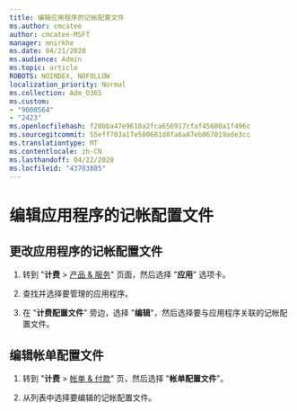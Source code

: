 ```yaml
---
title: 编辑应用程序的记帐配置文件
ms.author: cmcatee
author: cmcatee-MSFT
manager: mnirkhe
ms.date: 04/21/2020
ms.audience: Admin
ms.topic: article
ROBOTS: NOINDEX, NOFOLLOW
localization_priority: Normal
ms.collection: Adm_O365
ms.custom:
- "9000564"
- "2423"
ms.openlocfilehash: f20bba47e9618a2fca656917cfaf45600a1f496c
ms.sourcegitcommit: 55eff703a17e500681d8fa6a87eb067019ade3cc
ms.translationtype: MT
ms.contentlocale: zh-CN
ms.lasthandoff: 04/22/2020
ms.locfileid: "43703885"
---
```

# <a name="edit-billing-profile-for-apps"></a>编辑应用程序的记帐配置文件

## <a name="to-change-the-billing-profile-on-apps"></a>更改应用程序的记帐配置文件

1. 转到 "**计费** > [产品 & 服务](https://go.microsoft.com/fwlink/p/?linkid=842054)" 页面，然后选择 "**应用**" 选项卡。

2. 查找并选择要管理的应用程序。  

3. 在 "**计费配置文件**" 旁边，选择 "**编辑**"，然后选择要与应用程序关联的记帐配置文件。

## <a name="edit-billing-profiles"></a>编辑帐单配置文件

1. 转到 "**计费** > [帐单 & 付款](https://go.microsoft.com/fwlink/p/?linkid=848039)" 页，然后选择 "**帐单配置文件**"。

2. 从列表中选择要编辑的记帐配置文件。